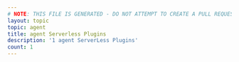 ```yaml
---
# NOTE: THIS FILE IS GENERATED - DO NOT ATTEMPT TO CREATE A PULL REQUEST TO UPDATE THE DATA. 
layout: topic
topic: agent
title: agent Serverless Plugins
description: '1 agent ServerLess Plugins'
count: 1
---
```

